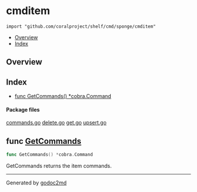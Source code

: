 

# cmditem
`import "github.com/coralproject/shelf/cmd/sponge/cmditem"`

* [Overview](#pkg-overview)
* [Index](#pkg-index)

## <a name="pkg-overview">Overview</a>



## <a name="pkg-index">Index</a>
* [func GetCommands() *cobra.Command](#GetCommands)


#### <a name="pkg-files">Package files</a>
[commands.go](/src/github.com/coralproject/shelf/cmd/sponge/cmditem/commands.go) [delete.go](/src/github.com/coralproject/shelf/cmd/sponge/cmditem/delete.go) [get.go](/src/github.com/coralproject/shelf/cmd/sponge/cmditem/get.go) [upsert.go](/src/github.com/coralproject/shelf/cmd/sponge/cmditem/upsert.go) 





## <a name="GetCommands">func</a> [GetCommands](/src/target/commands.go?s=259:292#L2)
``` go
func GetCommands() *cobra.Command
```
GetCommands returns the item commands.








- - -
Generated by [godoc2md](http://godoc.org/github.com/davecheney/godoc2md)
